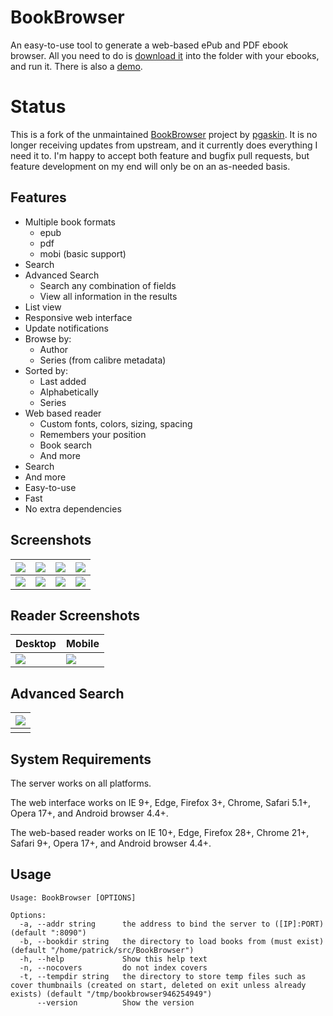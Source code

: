 # BookBrowser

An easy-to-use tool to generate a web-based ePub and PDF ebook browser. All you need to do is [download it](https://github.com/geek1011/BookBrowser/releases/latest) into the folder with your ebooks, and run it. There is also a [demo](https://bookbrowser-demo.geek1011.net/books/).

# Status

This is a fork of the unmaintained [BookBrowser](https://github.com/pgaskin/BookBrowser) project by [pgaskin](https://github.com/pgaskin). It is no longer receiving updates from upstream, and it currently does everything I need it to. I'm happy to accept both feature and bugfix pull requests, but feature development on my end will only be on an as-needed basis.

## Features
- Multiple book formats
    - epub
    - pdf
    - mobi (basic support)
- Search
- Advanced Search
    - Search any combination of fields
    - View all information in the results
- List view
- Responsive web interface
- Update notifications
- Browse by:
    - Author
    - Series (from calibre metadata)
- Sorted by:
    - Last added
    - Alphabetically
    - Series
- Web based reader
    - Custom fonts, colors, sizing, spacing
    - Remembers your position
    - Book search
    - And more
- Search
- And more
- Easy-to-use
- Fast
- No extra dependencies

## Screenshots

| ![](docs/screenshots/books-mobile.png) | ![](docs/screenshots/books-list-mobile.png) | ![](docs/screenshots/authors-mobile.png) | ![](docs/screenshots/book-mobile.png) |
| --- | --- | --- | --- |
| ![](docs/screenshots/books-desktop.png) | ![](docs/screenshots/books-list-desktop.png) | ![](docs/screenshots/authors-desktop.png) | ![](docs/screenshots/book-desktop.png) |

## Reader Screenshots

| Desktop | Mobile |
| --- | --- |
| ![](docs/screenshots/reader-desktop.png) | ![](docs/screenshots/reader-mobile.png) |

## Advanced Search

| ![](docs/screenshots/list-desktop.png) |
| --- |
| |

## System Requirements
The server works on all platforms.

The web interface works on IE 9+, Edge, Firefox 3+, Chrome, Safari 5.1+, Opera 17+, and Android browser 4.4+.

The web-based reader works on IE 10+, Edge, Firefox 28+, Chrome 21+, Safari 9+, Opera 17+, and Android browser 4.4+.

## Usage

```
Usage: BookBrowser [OPTIONS]

Options:
  -a, --addr string      the address to bind the server to ([IP]:PORT) (default ":8090")
  -b, --bookdir string   the directory to load books from (must exist) (default "/home/patrick/src/BookBrowser")
  -h, --help             Show this help text
  -n, --nocovers         do not index covers
  -t, --tempdir string   the directory to store temp files such as cover thumbnails (created on start, deleted on exit unless already exists) (default "/tmp/bookbrowser946254949")
      --version          Show the version
```
